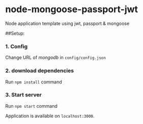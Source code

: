 # node-mongoose-passport-jwt
Node application template using jwt, passport &amp; mongoose

##Setup:
### 1. Config
Change URL of *mongodb* in `config/config.json` 
### 2. download dependencies
Run `npm install` command
### 3. Start server
Run `npm start` command

Application is available on `localhost:3000`.